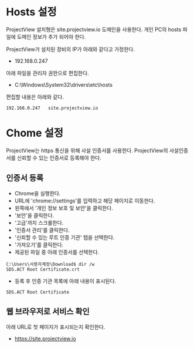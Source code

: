 # Hosts 설정
ProjectView 설치형은 site.projectview.io 도메인을 사용한다.
개인 PC의 hosts 파일에 도메인 정보가 추가 되어야 한다.

ProjectView가 설치된 장비의 IP가 아래와 같다고 가정한다.
* 192.168.0.247

아래 파일을 관리자 권한으로 편집한다.
* C:\Windows\System32\drivers\etc\hosts

편집할 내용은 아래와 같다.
```
192.168.0.247   site.projectview.io
```

# Chome 설정
ProjectView는 https 통신을 위해 사설 인증서를 사용한다.
ProjectView의 사설인증서를 신뢰할 수 있는 인증서로 등록해야 한다.

## 인증서 등록

* Chrome을 실행한다.
* URL에 'chrome://settings'를 입력하고 해당 페이지로 이동한다.
* 왼쪽에서 '개인 정보 보호 및 보안'을 클릭한다.
* '보안'을 클릭한다.
* '고급'까지 스크롤한다.
* '인증서 관리'를 클릭한다.
* '신뢰할 수 있는 루트 인증 기관' 탭을 선택한다.
* '가져오기'를 클릭한다.
* 제공된 파일 중 아래 인증서를 선택한다.

```
C:\Users\사용자계정\Download$ dir /w
SDS.ACT Root Certificate.crt
```

* 등록 후 인증 기관 목록에 아래 내용이 표시된다.

```
SDS.ACT Root Certificate
```

## 웹 브라우저로 서비스 확인

아래 URL로 첫 페이지가 표시되는지 확인한다.

* https://site.projectview.io